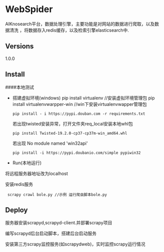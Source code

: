 WebSpider
========================

AIKnosearch平台，数据处理引擎，主要功能是对网站的数据进行爬取，以及数据清洗
，将数据存入redis缓存，以及检索引擎elasticsearch中.

Versions
--------
1.0.0

Install
-------
####本地测试
* 搭建虚拟环境(windows) 
    pip install virtualenv //安装虚拟环境管理包
    pip install virtualenvwarpper-win //win下安装virtualenvwapper管理包
    ```
    pip install - i https://pypi.douban.com -r requirements.txt
    ```
    若出现twisted安装异常，打开文件夹req_local安装本地whl包
    ```
    pip install Twisted-19.2.0-cp37-cp37m-win_amd64.whl
    ```
    若出现 No module named 'win32api'
    ```
    pip install -i https://pypi.doubanio.com/simple pypiwin32    
    ```

* Run(本地运行)
 
 将远程服务器地址改为localhost
 
 安装redis服务
 
```
 scrapy crawl bole.py //示例 运行爬虫脚本bole.py
```
    


Deploy
-----
服务器安装scrapyd,scrapyd-client.并部署scrapy项目

编写scrapyd后台启动脚本，搭建后台启动服务

安装第三方scrapy监控服务(如scrapydweb)，实时监控scrapy运行情况
    
     

